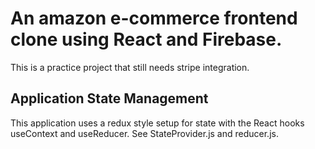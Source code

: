 # An amazon e-commerce frontend clone using React and Firebase.

This is a practice project that still needs stripe integration.

## Application State Management
This application uses a redux style setup for state with the React hooks useContext and useReducer. See StateProvider.js and reducer.js.
